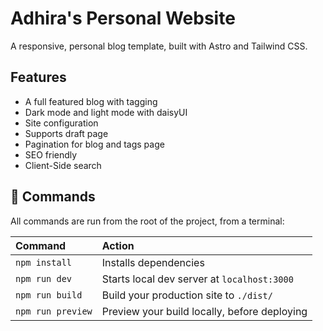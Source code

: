# Adhira's Personal Website

A responsive, personal blog template, built with Astro and Tailwind CSS.



## Features

- A full featured blog with tagging
- Dark mode and light mode with daisyUI
- Site configuration
- Supports draft page
- Pagination for blog and tags page
- SEO friendly
- Client-Side search

## 🧞 Commands

All commands are run from the root of the project, from a terminal:

| Command           | Action                                       |
|:----------------  |:-------------------------------------------- |
| `npm install`     | Installs dependencies                        |
| `npm run dev`     | Starts local dev server at `localhost:3000`  |
| `npm run build`   | Build your production site to `./dist/`      |
| `npm run preview` | Preview your build locally, before deploying |
